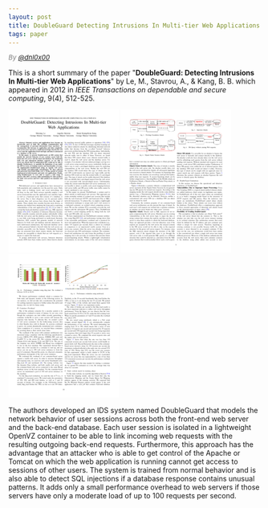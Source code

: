 ```yaml
---
layout: post
title: DoubleGuard Detecting Intrusions In Multi-tier Web Applications
tags: paper
---
```

<div style="font-size:small; color: gray; font-style: italic">
  By <a href="https://twitter.com/dnl0x00">@dnl0x00</a>
</div>

This is a short summary of the paper "**DoubleGuard: Detecting Intrusions In Multi-tier Web Applications**" by Le, M., Stavrou, A., & Kang, B. B. which appeared in 2012 in *IEEE Transactions on dependable and secure computing*, 9(4), 512-525.

![page 1](../assets/doubleguard-0.png)
![page 2](../assets/doubleguard-4.png)
![page 3](../assets/doubleguard-9.png)

The authors developed an IDS system named DoubleGuard that models the network behavior of user sessions across both the front-end web server and the back-end database. Each user session is isolated in a lightweight OpenVZ container to be able to link incoming web requests with the resulting outgoing back-end requests. Furthermore, this approach has the advantage that an attacker who is able to get control of the Apache or Tomcat on which the web application is running cannot get access to sessions of other users. The system is trained from normal behavior and is also able to detect SQL injections if a database response contains unusual patterns. It adds only a small performance overhead to web servers if those servers have only a moderate load of up to 100 requests per second.
